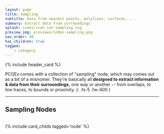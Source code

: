 ```yaml
---
layout: page
title: Sampling
subtitle: Data from nearest points, polylines, surfaces, ...
summary: Extract data from surroundings
splash: icons/icon_cat-sampling.svg
preview_img: previews/index-sampling.png
nav_order: 40
has_children: true
tagged:
    - category
---
```


{% include header_card %}

PCGEx comes with a collection of "sampling" node, which may comes out as a bit of a misnomer. They're basically all **designed to extract information & data from their surroundings**, one way or another -- from overlaps, to line traces, to bounds or proximity.
{: .fs-5 .fw-400 } 

---
## Sampling Nodes
<br>
{% include card_childs tagged='node' %}